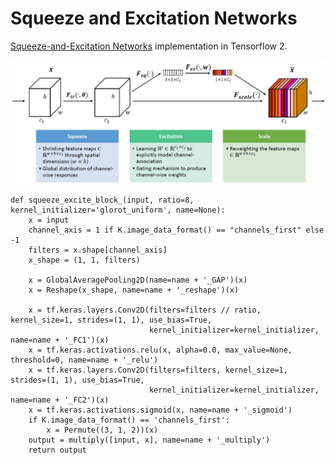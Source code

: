 # Squeeze and Excitation Networks
[Squeeze-and-Excitation Networks](https://arxiv.org/abs/1709.01507) implementation in Tensorflow 2.

<p align="center">
    <img src="https://github.com/zeeshannisar/Squeeze-and-Excitation-Networks/blob/main/squeeze-excite-block.jpeg" >
</p>

```
def squeeze_excite_block_(input, ratio=8, kernel_initializer='glorot_uniform', name=None):
    x = input
    channel_axis = 1 if K.image_data_format() == "channels_first" else -1
    filters = x.shape[channel_axis]
    x_shape = (1, 1, filters)

    x = GlobalAveragePooling2D(name=name + '_GAP')(x)
    x = Reshape(x_shape, name=name + '_reshape')(x)

    x = tf.keras.layers.Conv2D(filters=filters // ratio, kernel_size=1, strides=(1, 1), use_bias=True,
                               kernel_initializer=kernel_initializer, name=name + '_FC1')(x)
    x = tf.keras.activations.relu(x, alpha=0.0, max_value=None, threshold=0, name=name + '_relu')
    x = tf.keras.layers.Conv2D(filters=filters, kernel_size=1, strides=(1, 1), use_bias=True,
                               kernel_initializer=kernel_initializer, name=name + '_FC2')(x)
    x = tf.keras.activations.sigmoid(x, name=name + '_sigmoid')
    if K.image_data_format() == 'channels_first':
        x = Permute((3, 1, 2))(x)
    output = multiply([input, x], name=name + '_multiply')
    return output
    
```

